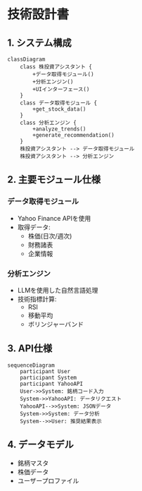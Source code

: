 # 技術設計書

## 1. システム構成
```mermaid
classDiagram
    class 株投資アシスタント {
        +データ取得モジュール()
        +分析エンジン()
        +UIインターフェース()
    }
    class データ取得モジュール {
        +get_stock_data()
    }
    class 分析エンジン {
        +analyze_trends()
        +generate_recommendation()
    }
    株投資アシスタント --> データ取得モジュール
    株投資アシスタント --> 分析エンジン
```

## 2. 主要モジュール仕様
### データ取得モジュール
- Yahoo Finance APIを使用
- 取得データ:
  - 株価(日次/週次)
  - 財務諸表
  - 企業情報

### 分析エンジン
- LLMを使用した自然言語処理
- 技術指標計算:
  - RSI
  - 移動平均
  - ボリンジャーバンド

## 3. API仕様
```mermaid
sequenceDiagram
    participant User
    participant System
    participant YahooAPI
    User->>System: 銘柄コード入力
    System->>YahooAPI: データリクエスト
    YahooAPI-->>System: JSONデータ
    System->>System: データ分析
    System-->>User: 推奨結果表示
```

## 4. データモデル
- 銘柄マスタ
- 株価データ
- ユーザープロファイル
